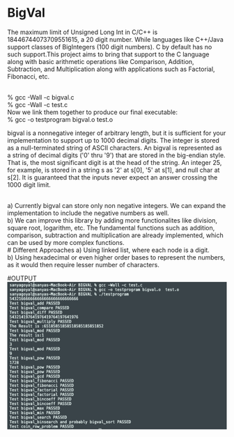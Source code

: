 # BigVal
The maximum limit of Unsigned Long Int in C/C++ is 18446744073709551615, a 20 digit
number. While languages like C++/Java support classes of BigIntegers (100 digit numbers).
C by default has no such support.This project aims to bring that support to the C language
along with basic arithmetic operations like Comparison, Addition, Subtraction, and
Multiplication along with applications such as Factorial, Fibonacci, etc.

<br />
% gcc -Wall -c bigval.c<br />
% gcc -Wall -c test.c<br />
Now we link them together to produce our final executable:<br />
% gcc -o testprogram bigval.o  test.o<br />


bigval is a nonnegative integer of arbitrary length, but it is sufficient for your implementation to support up to 1000 decimal digits. The integer is stored as a null-terminated string of ASCII characters. An bigval is represented as a string of decimal digits ('0' thru '9') that are stored in the big-endian style. That is, the most significant digit is at the head of the string. An integer 25, for example, is stored in a string s as '2' at s[0], '5' at s[1], and null char at s[2].
 It is guaranteed that the inputs never expect an answer crossing the 1000 digit limit.

<br />
a) Currently bigval can store only non negative integers. We can expand the 
      implementation to include the negative numbers as well.
      <br />
      b) We can improve this library by adding more functionalites like 
      division, square root, logarithm, etc. The fundamental functions such as 
      addition, comparison, subtraction and multiplication are already 
      implemented, which can be used by more complex functions.
<br />
   # Different Approaches
      a) Using linked list, where each node is a digit.<br />
      b) Using hexadecimal or even higher order bases to represent the numbers, 
      as it would then require lesser number of characters.<br />

#OUTPUT <br />
![](1.png)

